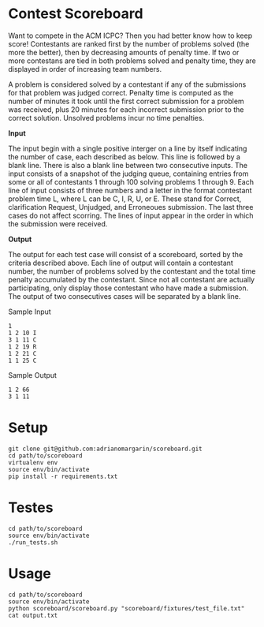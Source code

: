 # Contest Scoreboard

Want to compete in the ACM ICPC? Then you had better know how to keep score!
Contestants are ranked first by the number of problems solved (the more the better),
then by decreasing amounts of penalty time. If two or more contestans are tied in
both problems solved and penalty time, they are displayed in order of increasing team
numbers.

A problem is considered solved by a contestant if any of the submissions for that
problem was judged correct. Penalty time is computed as the number of minutes it
took until the first correct submission for a problem was received, plus 20 minutes for
each incorrect submission prior to the correct solution. Unsolved problems incur no
time penalties.

**Input**

The input begin with a single positive interger on a line by itself indicating the number
of case, each described as below. This line is followed by a blank line. There is also a
blank line between two consecutive inputs.
The input consists of a snapshot of the judging queue, containing entries from some
or all of contestants 1 through 100 solving problems 1 through 9. Each line of input
consists of three numbers and a letter in the format contestant problem time L, where
L can be C, I, R, U, or E. These stand for Correct, clarification Request,
Unjudged, and Erroneoues submission. The last three cases do not affect scorring.
The lines of input appear in the order in which the submission were received.

**Output**


The output for each test case will consist of a scoreboard, sorted by the criteria described
above. Each line of output will contain a contestant number, the number of problems
solved by the contestant and the total time penalty accumulated by the contestant.
Since not all contestant are actually participating, only display those contestant who
have made a submission.
The output of two consecutives cases will be separated by a blank line.

Sample Input
```shell
1
1 2 10 I
3 1 11 C
1 2 19 R
1 2 21 C
1 1 25 C
```
Sample Output
```shell
1 2 66
3 1 11
```

# Setup

```shell
git clone git@github.com:adrianomargarin/scoreboard.git
cd path/to/scoreboard
virtualenv env
source env/bin/activate
pip install -r requirements.txt
```

# Testes

```shell
cd path/to/scoreboard
source env/bin/activate
./run_tests.sh
```

# Usage

```shell
cd path/to/scoreboard
source env/bin/activate
python scoreboard/scoreboard.py "scoreboard/fixtures/test_file.txt"
cat output.txt
```

